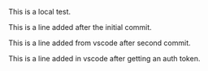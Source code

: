 This is a local test. 

This is a line added after the initial commit. 

This is a line added from vscode after second commit. 

This is a line added in vscode after getting an auth token. 

